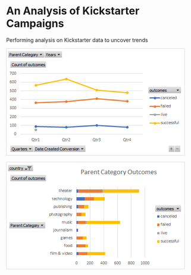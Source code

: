 # An Analysis of Kickstarter Campaigns
Performing analysis on Kickstarter data to uncover trends

![Outcomes based on Launch Dates](https://github.com/rjchiang/kickstarter-analysis/blob/master/Outcomes%20based%20on%20Launch%20Dates.png)

![Parent Category Outcomes](https://github.com/rjchiang/kickstarter-analysis/blob/master/Parent%20Category%20Outcomes.png)
